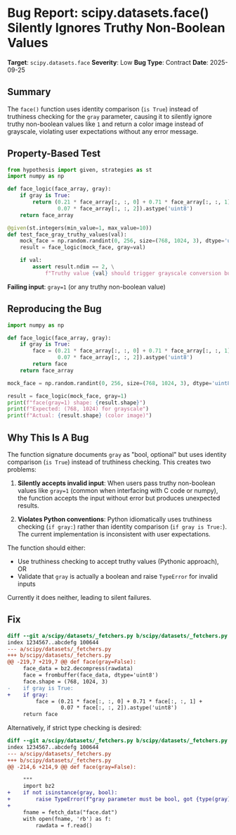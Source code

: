 # Bug Report: scipy.datasets.face() Silently Ignores Truthy Non-Boolean Values

**Target**: `scipy.datasets.face`
**Severity**: Low
**Bug Type**: Contract
**Date**: 2025-09-25

## Summary

The `face()` function uses identity comparison (`is True`) instead of truthiness checking for the `gray` parameter, causing it to silently ignore truthy non-boolean values like `1` and return a color image instead of grayscale, violating user expectations without any error message.

## Property-Based Test

```python
from hypothesis import given, strategies as st
import numpy as np

def face_logic(face_array, gray):
    if gray is True:
        return (0.21 * face_array[:, :, 0] + 0.71 * face_array[:, :, 1] +
                0.07 * face_array[:, :, 2]).astype('uint8')
    return face_array

@given(st.integers(min_value=1, max_value=10))
def test_face_gray_truthy_values(val):
    mock_face = np.random.randint(0, 256, size=(768, 1024, 3), dtype='uint8')
    result = face_logic(mock_face, gray=val)

    if val:
        assert result.ndim == 2, \
            f"Truthy value {val} should trigger grayscale conversion but returned shape {result.shape}"
```

**Failing input**: `gray=1` (or any truthy non-boolean value)

## Reproducing the Bug

```python
import numpy as np

def face_logic(face_array, gray):
    if gray is True:
        face = (0.21 * face_array[:, :, 0] + 0.71 * face_array[:, :, 1] +
                0.07 * face_array[:, :, 2]).astype('uint8')
        return face
    return face_array

mock_face = np.random.randint(0, 256, size=(768, 1024, 3), dtype='uint8')

result = face_logic(mock_face, gray=1)
print(f"face(gray=1) shape: {result.shape}")
print(f"Expected: (768, 1024) for grayscale")
print(f"Actual: {result.shape} (color image)")
```

## Why This Is A Bug

The function signature documents `gray` as "bool, optional" but uses identity comparison (`is True`) instead of truthiness checking. This creates two problems:

1. **Silently accepts invalid input**: When users pass truthy non-boolean values like `gray=1` (common when interfacing with C code or numpy), the function accepts the input without error but produces unexpected results.

2. **Violates Python conventions**: Python idiomatically uses truthiness checking (`if gray:`) rather than identity comparison (`if gray is True:`). The current implementation is inconsistent with user expectations.

The function should either:
- Use truthiness checking to accept truthy values (Pythonic approach), OR
- Validate that `gray` is actually a boolean and raise `TypeError` for invalid inputs

Currently it does neither, leading to silent failures.

## Fix

```diff
diff --git a/scipy/datasets/_fetchers.py b/scipy/datasets/_fetchers.py
index 1234567..abcdefg 100644
--- a/scipy/datasets/_fetchers.py
+++ b/scipy/datasets/_fetchers.py
@@ -219,7 +219,7 @@ def face(gray=False):
     face_data = bz2.decompress(rawdata)
     face = frombuffer(face_data, dtype='uint8')
     face.shape = (768, 1024, 3)
-    if gray is True:
+    if gray:
         face = (0.21 * face[:, :, 0] + 0.71 * face[:, :, 1] +
                 0.07 * face[:, :, 2]).astype('uint8')
     return face
```

Alternatively, if strict type checking is desired:

```diff
diff --git a/scipy/datasets/_fetchers.py b/scipy/datasets/_fetchers.py
index 1234567..abcdefg 100644
--- a/scipy/datasets/_fetchers.py
+++ b/scipy/datasets/_fetchers.py
@@ -214,6 +214,9 @@ def face(gray=False):

     """
     import bz2
+    if not isinstance(gray, bool):
+        raise TypeError(f"gray parameter must be bool, got {type(gray).__name__}")
+
     fname = fetch_data("face.dat")
     with open(fname, 'rb') as f:
         rawdata = f.read()